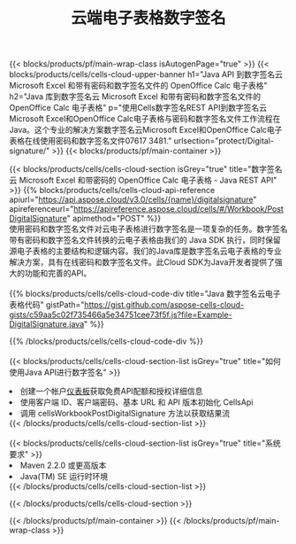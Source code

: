 ﻿---
title: 云端电子表格数字签名
description: 适用于 Microsoft Excel 和 OpenOffice Calc 数字签名的云 API 和 SDK。电子表格数字签名由Cells云API提供。SDK支持多种开发语言。它们包括 Android、C#、Go、Java、NodeJS、Perl、PHP、Python、Ruby 和 swift。
url: /zh/java/protect/digital-signature/
---
{{< blocks/products/pf/main-wrap-class isAutogenPage="true" >}}
{{< blocks/products/cells/cells-cloud-upper-banner h1="Java API 到数字签名云 Microsoft Excel 和带有密码和数字签名文件的 OpenOffice Calc 电子表格" h2="Java 库到数字签名云 Microsoft Excel 和带有密码和数字签名文件的 OpenOffice Calc 电子表格" p="使用Cells数字签名REST API到数字签名云Microsoft Excel和OpenOffice Calc电子表格与密码和数字签名文件工作流程在Java。这个专业的解决方案数字签名云Microsoft Excel和OpenOffice Calc电子表格在线使用密码和数字签名文件07617 3481." urlsection="protect/Digital-signature/" >}}
{{< blocks/products/pf/main-container >}}

{{< blocks/products/cells/cells-cloud-section isGrey="true" title="数字签名云 Microsoft Excel 和带密码的 OpenOffice Calc 电子表格 - Java REST API" >}}
{{% blocks/products/cells/cells-cloud-api-reference apiurl="https://api.aspose.cloud/v3.0/cells/{name}/digitalsignature" apireferenceurl="https://apireference.aspose.cloud/cells/#/Workbook/PostDigitalSignature" apimethod="POST" %}}
<br/>
使用密码和数字签名文件对云电子表格进行数字签名是一项复杂的任务。数字签名带有密码和数字签名文件转换的云电子表格由我们的 Java SDK 执行，同时保留源电子表格的主要结构和逻辑内容。我们的Java库是数字签名云电子表格的专业解决方案，具有在线密码和数字签名文件。此Cloud SDK为Java开发者提供了强大的功能和完善的API。
<br/>
<br/>
{{% blocks/products/cells/cells-cloud-code-div title="Java 数字签名云电子表格代码" gistPath="https://gist.github.com/aspose-cells-cloud-gists/c59aa5c02f735466a5e34751cee73f5f.js?file=Example-DigitalSignature.java" %}}
  
{{% /blocks/products/cells/cells-cloud-code-div %}}
<br/>
<br/>
{{< blocks/products/cells/cells-cloud-section-list isGrey="true" title="如何使用Java API进行数字签名" >}}
<li>创建一个帐户<a href="https://dashboard.aspose.cloud/">仪表板</a>获取免费API配额和授权详细信息</li>
<li>使用客户端 ID、客户端密码、基本 URL 和 API 版本初始化 CellsApi</li>
<li>调用 cellsWorkbookPostDigitalSignature 方法以获取结果流</li>
{{< /blocks/products/cells/cells-cloud-section-list >}}
<br/>
<br/>
{{< blocks/products/cells/cells-cloud-section-list isGrey="true" title="系统要求" >}}
<li>Maven 2.2.0 或更高版本</li>
<li>Java(TM) SE 运行时环境</li>
{{< /blocks/products/cells/cells-cloud-section-list >}}

{{< /blocks/products/cells/cells-cloud-section >}}

{{< /blocks/products/pf/main-container >}}
{{< /blocks/products/pf/main-wrap-class >}}
